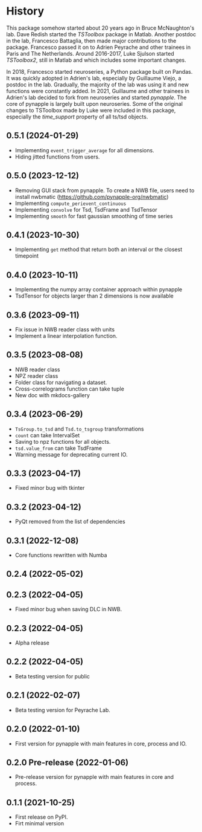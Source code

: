 History
=======

This package somehow started about 20 years ago in Bruce McNaughton's lab. Dave Redish started the *TSToolbox* package in Matlab. 
Another postdoc in the lab, Francesco Battaglia, then made major contributions to the package. Francesco passed it on to Adrien Peyrache and other trainees in Paris and The Netherlands.
Around 2016-2017, Luke Sjulson started *TSToolbox2*, still in Matlab and which includes some important changes.

In 2018, Francesco started neuroseries, a Python package built on Pandas. It was quickly adopted in Adrien's lab, especially by Guillaume Viejo, a postdoc in the lab. Gradually, the majority of the lab was using it and new functions were constantly added.
In 2021, Guillaume and other trainees in Adrien's lab decided to fork from neuroseries and started *pynapple*. The core of pynapple is largely built upon neuroseries. Some of the original changes to TSToolbox made by Luke were included in this package, especially the *time_support* property of all ts/tsd objects.


0.5.1 (2024-01-29)
------------------

- Implementing `event_trigger_average` for all dimensions.
- Hiding jitted functions from users.


0.5.0 (2023-12-12)
------------------

- Removing GUI stack from pynapple. To create a NWB file, users need to install nwbmatic (https://github.com/pynapple-org/nwbmatic)
- Implementing `compute_perievent_continuous`
- Implementing `convolve` for Tsd, TsdFrame and TsdTensor
- Implementing `smooth` for fast gaussian smoothing of time series


0.4.1 (2023-10-30)
------------------

- Implementing `get` method that return both an interval or the closest timepoint


0.4.0 (2023-10-11)
------------------

- Implementing the numpy array container approach within pynapple
- TsdTensor for objects larger than 2 dimensions is now available


0.3.6 (2023-09-11)
------------------

- Fix issue in NWB reader class with units
- Implement a linear interpolation function.


0.3.5 (2023-08-08)
------------------

- NWB reader class
- NPZ reader class
- Folder class for navigating a dataset.
- Cross-correlograms function can take tuple
- New doc with mkdocs-gallery


0.3.4 (2023-06-29)
------------------

- 	`TsGroup.to_tsd` and `Tsd.to_tsgroup` transformations
- 	`count` can take IntervalSet
-	Saving to npz functions for all objects.
- 	`tsd.value_from` can take TsdFrame
- 	Warning message for deprecating current IO. 


0.3.3 (2023-04-17)
------------------

- 	Fixed minor bug with tkinter


0.3.2 (2023-04-12)
------------------

- 	PyQt removed from the list of dependencies


0.3.1 (2022-12-08)
------------------

- 	Core functions rewritten with Numba


0.2.4 (2022-05-02)
------------------


0.2.3 (2022-04-05)
------------------

-   Fixed minor bug when saving DLC in NWB.

0.2.3 (2022-04-05)
------------------

-   Alpha release


0.2.2 (2022-04-05)
------------------

-   Beta testing version for public


0.2.1 (2022-02-07)
------------------

-   Beta testing version for Peyrache Lab.


0.2.0 (2022-01-10)
------------------

-   First version for pynapple with main features in core, process and IO.


0.2.0 Pre-release (2022-01-06)
------------------------------

-   Pre-release version for pynapple with main features in core and process.


0.1.1 (2021-10-25)
------------------

-   First release on PyPI.
- 	Firt minimal version